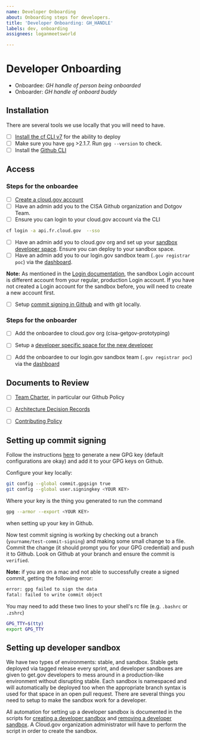 ```yaml
---
name: Developer Onboarding
about: Onboarding steps for developers.
title: 'Developer Onboarding: GH_HANDLE'
labels: dev, onboarding
assignees: loganmeetsworld

---
```


# Developer Onboarding

- Onboardee: _GH handle of person being onboarded_
- Onboarder: _GH handle of onboard buddy_

## Installation

There are several tools we use locally that you will need to have.
- [ ] [Install the cf CLI v7](https://docs.cloudfoundry.org/cf-cli/install-go-cli.html#pkg-mac) for the ability to deploy
- [ ] Make sure you have `gpg` >2.1.7. Run `gpg --version` to check.
- [ ] Install the [Github CLI](https://cli.github.com/)

## Access

### Steps for the onboardee
- [ ] [Create a cloud.gov account](https://cloud.gov/docs/getting-started/accounts/)
- [ ] Have an admin add you to the CISA Github organization and Dotgov Team.
- [ ] Ensure you can login to your cloud.gov account via the CLI
```bash
cf login -a api.fr.cloud.gov  --sso
```
- [ ] Have an admin add you to cloud.gov org and set up your [sandbox developer space](#setting-up-developer-sandbox). Ensure you can deploy to your sandbox space.
- [ ] Have an admin add you to our login.gov sandbox team (`.gov registrar poc`) via the [dashboard](https://dashboard.int.identitysandbox.gov/).

 **Note:** As mentioned in the [Login documentation](https://developers.login.gov/testing/), the sandbox Login account is different account from your regular, production Login account. If you have not created a Login account for the sandbox before, you will need to create a new account first.
- [ ] Setup [commit signing in Github](#setting-up-commit-signing) and with git locally.

### Steps for the onboarder
- [ ] Add the onboardee to cloud.gov org (cisa-getgov-prototyping) 
- [ ] Setup a [developer specific space for the new developer](#setting-up-developer-sandbox)
- [ ] Add the onboardee to our login.gov sandbox team (`.gov registrar poc`) via the [dashboard](https://dashboard.int.identitysandbox.gov/)


## Documents to Review

- [ ] [Team Charter](https://docs.google.com/document/d/1xhMKlW8bMcxyF7ipsOYxw1SQYVi-lWPkcDHSUS6miNg/edit), in particular our Github Policy
- [ ] [Architecture Decision Records](https://github.com/cisagov/dotgov/tree/main/docs/architecture/decisions)
- [ ] [Contributing Policy](https://github.com/cisagov/dotgov/tree/main/CONTRIBUTING.md)


## Setting up commit signing

Follow the instructions [here](https://docs.github.com/en/authentication/managing-commit-signature-verification/generating-a-new-gpg-key) to generate a new GPG key (default configurations are okay) and add it to your GPG keys on Github.

Configure your key locally:

```bash
git config --global commit.gpgsign true
git config --global user.signingkey <YOUR KEY>
```

Where your key is the thing you generated to run the command

```bash
gpg --armor --export <YOUR KEY>
```

when setting up your key in Github.

Now test commit signing is working by checking out a branch (`yourname/test-commit-signing`) and making some small change to a file. Commit the change (it should prompt you for your GPG credential) and push it to Github. Look on Github at your branch and ensure the commit is `verified`.

**Note:** if you are on a mac and not able to successfully create a signed commit, getting the following error:
```zsh
error: gpg failed to sign the data
fatal: failed to write commit object
```
You may need to add these two lines to your shell's rc file (e.g. `.bashrc` or `.zshrc`)
```zsh
GPG_TTY=$(tty)
export GPG_TTY
```

## Setting up developer sandbox

We have two types of environments: stable, and sandbox. Stable gets deployed via tagged release every sprint, and developer sandboxes are given to get.gov developers to mess around in a production-like environment without disrupting stable. Each sandbox is namespaced and will automatically be deployed too when the appropriate branch syntax is used for that space in an open pull request. There are several things you need to setup to make the sandbox work for a developer. 

All automation for setting up a developer sandbox is documented in the scripts for [creating a developer sandbox](../../ops/scripts/create_dev_sandbox.sh) and [removing a developer sandbox](../../ops/scripts/destroy_dev_sandbox.sh). A Cloud.gov organization administrator will have to perform the script in order to create the sandbox. 

